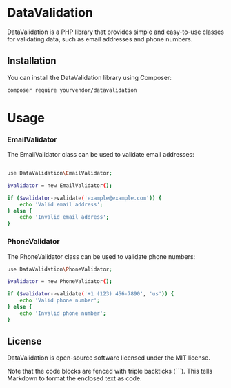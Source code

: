 # DataValidation

DataValidation is a PHP library that provides simple and easy-to-use classes for validating data, such as email addresses and phone numbers.

## Installation

You can install the DataValidation library using Composer:

```bash
composer require yourvendor/datavalidation
```
# Usage

### EmailValidator
The EmailValidator class can be used to validate email addresses:

```bash

use DataValidation\EmailValidator;

$validator = new EmailValidator();

if ($validator->validate('example@example.com')) {
    echo 'Valid email address';
} else {
    echo 'Invalid email address';
}
```
### PhoneValidator
The PhoneValidator class can be used to validate phone numbers:

```bash
use DataValidation\PhoneValidator;

$validator = new PhoneValidator();

if ($validator->validate('+1 (123) 456-7890', 'us')) {
    echo 'Valid phone number';
} else {
    echo 'Invalid phone number';
}
```

## License
DataValidation is open-source software licensed under the MIT license.


Note that the code blocks are fenced with triple backticks (\`\`\`). This tells Markdown to format the enclosed text as code.

